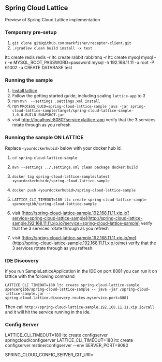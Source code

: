 ## Spring Cloud Lattice

Preview of Spring Cloud Lattice implementation

### Temporary pre-setup

1. `git clone git@github.com:markfisher/receptor-client.git`
1. `./gradlew clean build install -x test`

ltc create redis redis -r
ltc create rabbit rabbitmq -r
ltc create mysql mysql -r -e MYSQL_ROOT_PASSWORD=password
mysql -h 192.168.11.11 -u root -P 61002 -p
CREATE DATABASE test

### Running the sample

1. [Install lattice](http://lattice.cf/docs/getting-started.html)
2. Follow the getting started guide, including scaling `lattice-app` to 3
4. run `mvn  --settings .settings.xml install`
5. run `PROCESS_GUID=spring-cloud-lattice-sample java -jar spring-cloud-lattice-sample/target/spring-cloud-lattice-sample-1.0.0.BUILD-SNAPSHOT.jar`
6. visit [http://localhost:8080?service=lattice-app](http://localhost:8080?service=lattice-app) verify that the 3 services rotate through as you refresh

### Running the sample ON LATTICE

Replace `<yourdockerhubid>` below with your docker hub id.

1. `cd spring-cloud-lattice-sample`
1. `mvn --settings ../.settings.xml clean package docker:build`
1. `docker tag spring-cloud-lattice-sample:latest <yourdockerhubid>/spring-cloud-lattice-sample`
1. `docker push <yourdockerhubid>/spring-cloud-lattice-sample`
1. `LATTICE_CLI_TIMEOUT=180 ltc create spring-cloud-lattice-sample spencergibb/spring-cloud-lattice-sample`

6. visit [http://spring-cloud-lattice-sample.192.168.11.11.xip.io?service=spring-cloud-lattice-sample](http://spring-cloud-lattice-sample.192.168.11.11.xip.io?service=spring-cloud-lattice-sample) verify that the 3 services rotate through as you refresh
6. visit [http://spring-cloud-lattice-sample.192.168.11.11.xip.io/me](http://spring-cloud-lattice-sample.192.168.11.11.xip.io/me) verify that the 3 services rotate through as you refresh

### IDE Discovery

if you run SampleLatticeApplication in the IDE on port 8081 you can run it on lattice
with the following command

`LATTICE_CLI_TIMEOUT=180 ltc create spring-cloud-lattice-sample spencergibb/spring-cloud-lattice-sample -- java -jar /spring-cloud-lattice-sample.jar --spring.cloud.lattice.discovery.routes.myservice.port=8081`

Then call `http://spring-cloud-lattice-sample.192.168.11.11.xip.io/call` and it will hit
the service running in the ide.

### Config Server

LATTICE_CLI_TIMEOUT=180 ltc create configserver springcloud/configserver
LATTICE_CLI_TIMEOUT=180 ltc create configserver mstine/configserver --env SERVER_PORT=8080

SPRING_CLOUD_CONFIG_SERVER_GIT_URI=
